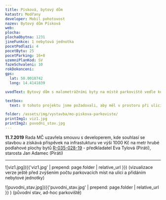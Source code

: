 ```yaml
---
title: Písková, bytový dům
katastr: Modřany
developer: Mobil pohotovost
nazev: Bytový dům Písková
web: 
plocha:
plochaObytna: 1231
jineFunkce: 1 nebytová jednotka
pocetPodlazi: 4
pocetBytu: 25
pocetParking: 16+8
uzemniPlanKod: SV
fazeSchvaleni: 10
rokDokonceni: 
gps:
  lat: 50.0018742
  long: 14.4141839

uvodText: Bytový dům s malometrážními byty na místě parkoviště vedle kulturního domu v ulici Písková

textbox:
  text: U tohoto projektu jsme požadovali, aby měl v prostoru při ulici nebytový prostor pro podnikání a toho se podařilo dosáhnout. Navíc dům odpovídá výškám ostatních bytových domů na této straně ulice, proto jsme s projektem souhlasili.

folder: /assets/img/vystavba/mo-piskova-parkoviste/
printImg1: viz1.jpg
printImg2: puvodni_stav.jpg
---
```


**11.7.2019** Rada MČ uzavřela smouvu s developerem, kde souhlasí se stavbou a získává příspěvek na infrastukturu ve výši 1000 Kč na metr hrubé podlahové plochy bytů  [R-035-028-19](https://www.praha12.cz/assets/File.ashx?id_org=80112&id_dokumenty=70916) - předkladatel Eva Tylová (Piráti), starosta Jan Adamec (Piráti)

- - -

![viz1.jpg]({{'viz1.jpg' | prepend: page.folder | relative_url }})
(vizualizace verze ještě před zvýšením počtu parkovacích míst na ulici a přidáním nebytové jednotky)

![puvodni_stav.jpg]({{'puvodni_stav.jpg' | prepend: page.folder | relative_url }} )
(původní stav, ad-hoc parkoviště)
